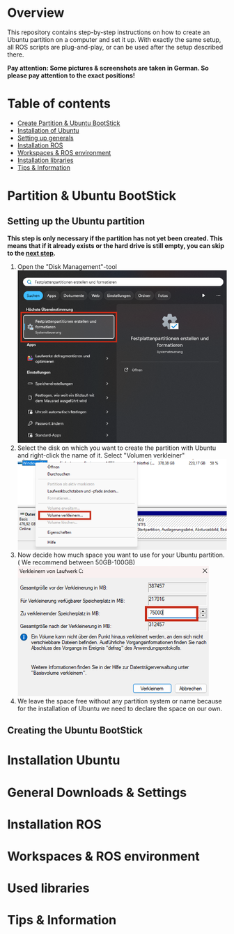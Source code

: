# Overview

This repository contains step-by-step instructions on how to create an Ubuntu partition on a computer and set it up. With exactly the same setup, all ROS scripts are plug-and-play, or can be used after the setup described there.

**Pay attention: Some pictures & screenshots are taken in German. So please pay attention to the exact positions!**

# Table of contents

* [Create Partition & Ubuntu BootStick](#partition--ubuntu-bootstick "Create Partition & Ubuntu BootStick")
* [Installation of Ubuntu](#installation-ubuntu "Installation of Ubuntu")
* [Setting up generals](#general-downloads--settings "Setting up generals")
* [Installation ROS](#installation-ros "Installation ROS")
* [Workspaces & ROS environment](#workspaces--ros-environment "Workspaces & ROS environment")
* [Installation libraries](#used-libraries (Installation libraries))
* [Tips & Information](#tips--information "Tips & Information")

# Partition & Ubuntu BootStick

## Setting up the Ubuntu partition

**This step is only necessary if the partition has not yet been created. This means that if it already exists or the hard drive is still empty, you can skip to the [next step](#creating-the-ubuntu-bootstick "next step").**

1. Open the "Disk Management"-tool
   ![Image of "Disk Management"-tool in the searchbar](imgs/screenshot-1-diskManagementTool.png)
2. Select the disk on which you want to create the partition with Ubuntu and right-click the name of it. Select "Volumen verkleiner"
   ![Image of "Disk Management"-tool at disk selection](imgs/screenshot-2-diskManagementTool.png)
3. Now decide how much space you want to use for your Ubuntu partition. ( We recommend between 50GB-100GB)
   ![Image of "Disk Management"-tool at space decrease](imgs/screenshot-3-diskManagementTool.png)
4. We leave the space free without any partition system or name because for the installation of Ubuntu we need to declare the space on our own. 

## Creating the Ubuntu BootStick

# Installation Ubuntu

# General Downloads & Settings

# Installation ROS

# Workspaces & ROS environment

# Used libraries

# Tips & Information